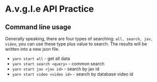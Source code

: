 # A.v.g.l.e API Practice

## Command line usage

Generally speaking, there are four types of searching: `all, search, jav, video`, you can use these type plus value to search. The results will be written into a new json file.

- `yarn start all` - get all data
- `yarn start search <query>` - common search
- `yarn start jav <jav id>` - search by jav id
- `yarn start video <video id>` - search by database video id
